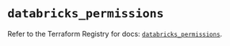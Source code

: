 # `databricks_permissions`

Refer to the Terraform Registry for docs: [`databricks_permissions`](https://registry.terraform.io/providers/databricks/databricks/1.60.0/docs/resources/permissions).
